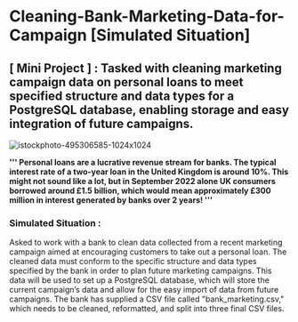 # Cleaning-Bank-Marketing-Data-for-Campaign [Simulated Situation]
## [ Mini Project ] : Tasked with cleaning marketing campaign data on personal loans to meet specified structure and data types for a PostgreSQL database, enabling storage and easy integration of future campaigns. 

![istockphoto-495306585-1024x1024](https://github.com/user-attachments/assets/7cfd8d2c-1fbf-402a-85b4-c0498e33c583)



**''' Personal loans are a lucrative revenue stream for banks. The typical interest rate of a two-year loan in the United Kingdom is 
around 10%. This might not sound like a lot, but in September 2022 alone UK consumers borrowed around £1.5 billion, which would mean approximately £300 million in interest generated by banks over 2 years! '''**

### Simulated Situation : 
Asked to work with a bank to clean data collected from a recent marketing campaign aimed at encouraging customers to take out a personal loan. The cleaned data must conform to the specific structure and data types specified by the bank in order to plan future marketing campaigns. This data will be used to set up a PostgreSQL database, which will store the current campaign’s data and allow for the easy import of data from future campaigns. The bank has supplied a CSV file called "bank_marketing.csv," which needs to be cleaned, reformatted, and split into three final CSV files.

